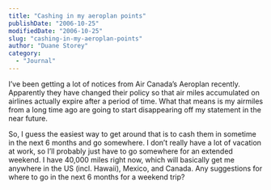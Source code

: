 ```yaml
---
title: "Cashing in my aeroplan points"
publishDate: "2006-10-25"
modifiedDate: "2006-10-25"
slug: "cashing-in-my-aeroplan-points"
author: "Duane Storey"
category:
  - "Journal"
---
```


I’ve been getting a lot of notices from Air Canada’s Aeroplan recently. Apparently they have changed their policy so that air miles accumulated on airlines actually expire after a period of time. What that means is my airmiles from a long time ago are going to start disappearing off my statement in the near future.

So, I guess the easiest way to get around that is to cash them in sometime in the next 6 months and go somewhere. I don’t really have a lot of vacation at work, so I’ll probably just have to go somewhere for an extended weekend. I have 40,000 miles right now, which will basically get me anywhere in the US (incl. Hawaii), Mexico, and Canada. Any suggestions for where to go in the next 6 months for a weekend trip?